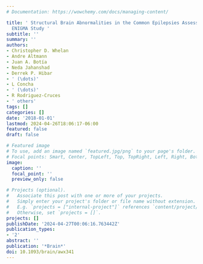 ```yaml
---
# Documentation: https://wowchemy.com/docs/managing-content/

title: ' Structural Brain Abnormalities in the Common Epilepsies Assessed in a Worldwide
  ENIGMA Study '
subtitle: ''
summary: ''
authors:
- Christopher D. Whelan
- Andre Altmann
- Juan A. Botía
- Neda Jahanshad
- Derrek P. Hibar
- ' (\dots)'
- L Concha
- ' (\dots)'
- R Rodriguez-Cruces
- ' others'
tags: []
categories: []
date: '2018-01-01'
lastmod: 2024-04-26T18:06:17-06:00
featured: false
draft: false

# Featured image
# To use, add an image named `featured.jpg/png` to your page's folder.
# Focal points: Smart, Center, TopLeft, Top, TopRight, Left, Right, BottomLeft, Bottom, BottomRight.
image:
  caption: ''
  focal_point: ''
  preview_only: false

# Projects (optional).
#   Associate this post with one or more of your projects.
#   Simply enter your project's folder or file name without extension.
#   E.g. `projects = ["internal-project"]` references `content/project/deep-learning/index.md`.
#   Otherwise, set `projects = []`.
projects: []
publishDate: '2024-04-27T00:06:16.763442Z'
publication_types:
- '2'
abstract: ''
publication: '*Brain*'
doi: 10.1093/brain/awx341
---
```


